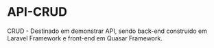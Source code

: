 # API-CRUD
CRUD - Destinado em demonstrar API, sendo back-end construído em Laravel Framework e front-end em Quasar Framework.
